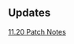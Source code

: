 ## Updates
[11.20 Patch Notes](https://tonneh.github.io/GitHub-Pages-Project/updates/11.20%20patch%20notes.html)
